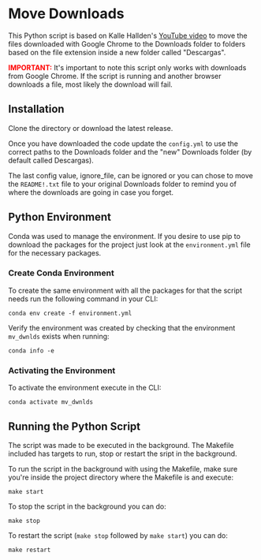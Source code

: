 # Move Downloads

This Python script is based on Kalle Hallden's [YouTube video](https://www.youtube.com/watch?v=qbW6FRbaSl0&t=200s)
to move the files downloaded with Google Chrome to the Downloads folder to
folders based on the file extension inside a new folder called "Descargas".

<span style="color:red">**IMPORTANT:**</span> It's important to note this script only works with downloads from
Google Chrome. If the script is running and another browser downloads a file,
most likely the download will fail.

## Installation

Clone the directory or download the latest release.

Once you have downloaded the code update the `config.yml` to use the correct
paths to the Downloads folder and the "new" Downloads folder (by default
called Descargas).

The last config value, ignore_file, can be ignored or you can chose to move the
`README!.txt` file to your original Downloads folder to remind you of where the
downloads are going in case you forget.

## Python Environment

Conda was used to manage the environment. If you desire to use pip to download
the packages for the project just look at the `environment.yml` file for the
necessary packages.

### Create Conda Environment

To create the same environment with all the packages for that the script needs
run the following command in your CLI:
```
conda env create -f environment.yml
```

Verify the environment was created by checking that the environment `mv_dwnlds`
exists when running:
```
conda info -e
```

### Activating the Environment

To activate the environment execute in the CLI:
```
conda activate mv_dwnlds
```

## Running the Python Script

The script was made to be executed in the background. The Makefile included
has targets to run, stop or restart the sript in the background.

To run the script in the background with using the Makefile, make sure you're
inside the project directory where the Makefile is and execute:
```
make start
```

To stop the script in the background you can do:
```
make stop
```

To restart the script (`make stop` followed by `make start`) you can do:
```
make restart
```

